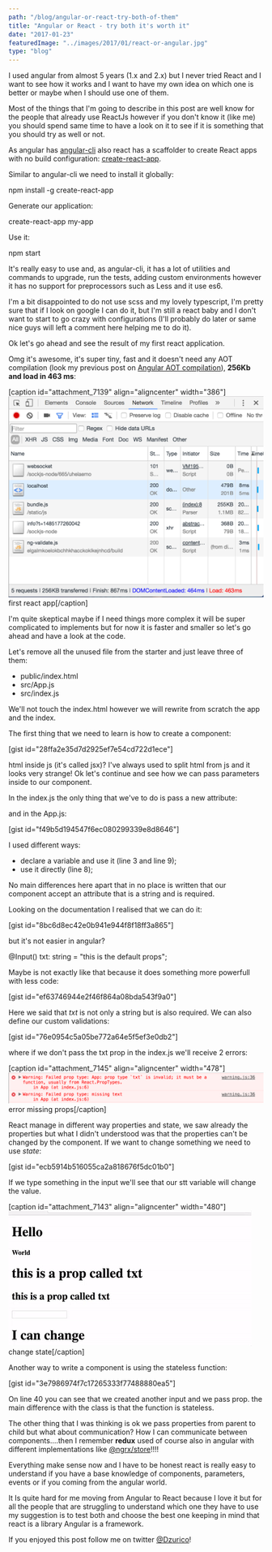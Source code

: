 ```yaml
---
path: "/blog/angular-or-react-try-both-of-them"
title: "Angular or React - try both it's worth it"
date: "2017-01-23"
featuredImage: "../images/2017/01/react-or-angular.jpg"
type: "blog"
---
```


I used angular from almost 5 years (1.x and 2.x) but I never tried React and I want to see how it works and I want to have my own idea on which one is better or maybe when I should use one of them.

Most of the things that I'm going to describe in this post are well know for the people that already use ReactJs however if you don't know it (like me) you should spend same time to have a look on it to see if it is something that you should try as well or not.

As angular has [angular-cli](https://cli.angular.io/) also react has a scaffolder to create React apps with no build configuration: [create-react-app](https://github.com/facebookincubator/create-react-app).

Similar to angular-cli we need to install it globally:

npm install -g create-react-app

Generate our application:

create-react-app my-app

Use it:

npm start

It's really easy to use and, as angular-cli, it has a lot of utilities and commands to upgrade, run the tests, adding custom environments however it has no support for preprocessors such as Less and it use es6.

I'm a bit disappointed to do not use scss and my lovely typescript, I'm pretty sure that if I look on google I can do it, but I'm still a react baby and I don't want to start to go crazy with configurations (I'll probably do later or same nice guys will left a comment here helping me to do it).

Ok let's go ahead and see the result of my first react application.

Omg it's awesome, it's super tiny, fast and it doesn't need any AOT compilation (look my previous post on [Angular AOT compilation](http://www.dzurico.com/angular-aot-webpack-lazy-loading/)), **256Kb and load in 463 ms**:

\[caption id="attachment_7139" align="aligncenter" width="386"\]![first react app](../images/2017/01/Screen-Shot-2017-01-23-at-13.20.04.png) first react app\[/caption\]

I'm quite skeptical maybe if I need things more complex it will be super complicated to implements but for now it is faster and smaller so let's go ahead and have a look at the code.

Let's remove all the unused file from the starter and just leave three of them:

- public/index.html
- src/App.js
- src/index.js

We'll not touch the index.html however we will rewrite from scratch the app and the index.

The first thing that we need to learn is how to create a component:

\[gist id="28ffa2e35d7d2925ef7e54cd722d1ece"\]

html inside js (it's called jsx)? I've always used to split html from js and it looks very strange! Ok let's continue and see how we can pass parameters inside to our component.

In the index.js the only thing that we've to do is pass a new attribute:

<App txt="this is a prop called txt"/>

and in the App.js:

\[gist id="f49b5d194547f6ec080299339e8d8646"\]

I used different ways:

- declare a variable and use it (line 3 and line 9);
- use it directly (line 8);

No main differences here apart that in no place is written that our component accept an attribute that is a string and is required.

Looking on the documentation I realised that we can do it:

\[gist id="8bc6d8ec42e0b941e944f8f18ff3a865"\]

but it's not easier in angular?

@Input() txt: string = "this is the default props";

Maybe is not exactly like that because it does something more powerfull with less code:

\[gist id="ef63746944e2f46f864a08bda543f9a0"\]

Here we said that _txt_ is not only a string but is also required. We can also define our custom validations:

\[gist id="76e0954c5a05be772a64e5f5ef3e0db2"\]

where if we don't pass the txt prop in the index.js we'll receive 2 errors:

\[caption id="attachment_7145" align="aligncenter" width="478"\]![error missing props](../images/2017/01/Screen-Shot-2017-01-23-at-14.49.40.png) error missing props\[/caption\]

React manage in different way properties and state, we saw already the properties but what I didn't understood was that the properties can't be changed by the component. If we want to change something we need to use _state_:

\[gist id="ecb5914b516055ca2a818676f5dc01b0"\]

If we type something in the input we'll see that our stt variable will change the value.

\[caption id="attachment_7143" align="aligncenter" width="480"\]![change state](../images/2017/01/change-state.gif) change state\[/caption\]

Another way to write a component is using the stateless function:

\[gist id="3e7986974f7c17265333f77488880ea5"\]

On line 40 you can see that we created another input and we pass prop. the main difference with the class is that the function is stateless.

The other thing that I was thinking is ok we pass properties from parent to child but what about communication? How I can communicate between components....then I remember **redux** used of course also in angular with different implementations like [@ngrx/store](http://www.dzurico.com/ngrx-store/)!!!!

Everything make sense now and I have to be honest react is really easy to understand if you have a base knowledge of components, parameters, events or if you coming from the angular world.

It Is quite hard for me moving from Angular to React because I love it but for all the people that are struggling to understand which one they have to use my suggestion is to test both and choose the best one keeping in mind that react is a library Angular is a framework.

If you enjoyed this post follow me on twitter [@Dzurico](https://twitter.com/dzurico)!
